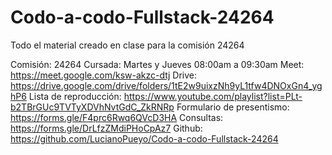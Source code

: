 # Codo-a-codo-Fullstack-24264
Todo el material creado en clase para la comisión 24264

Comisión: 24264
Cursada: Martes y Jueves 08:00am a 09:30am
Meet: https://meet.google.com/ksw-akzc-dtj
Drive: https://drive.google.com/drive/folders/1tE2w9uixzNh9yL1tfw4DNOxGn4_yghP6
Lista de reproducción: https://www.youtube.com/playlist?list=PLt-b2TBrGUc9TVTyXDVhNvtGdC_ZkRNRp
Formulario de presentismo: https://forms.gle/F4prc6Rwq6QVcD3HA
Consultas: https://forms.gle/DrLfzZMdiPHoCpAz7
Github: https://github.com/LucianoPueyo/Codo-a-codo-Fullstack-24264